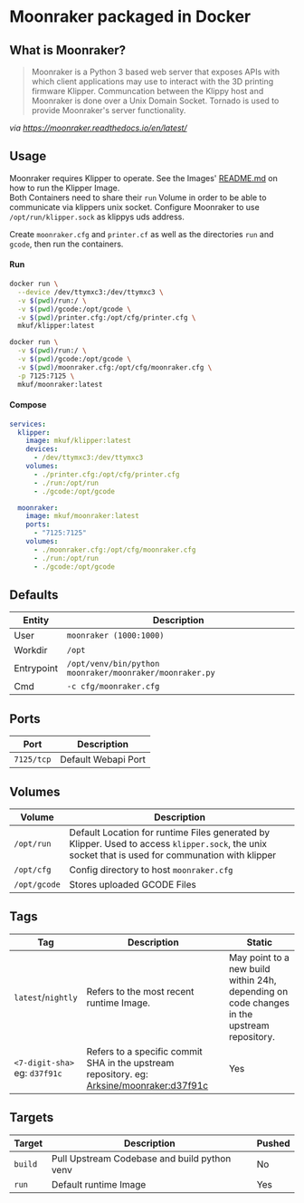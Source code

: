 # Moonraker packaged in Docker
## What is Moonraker?

>Moonraker is a Python 3 based web server that exposes APIs with which client applications may use to interact with the 3D printing firmware Klipper. Communcation between the Klippy host and Moonraker is done over a Unix Domain Socket. Tornado is used to provide Moonraker's server functionality.

_via https://moonraker.readthedocs.io/en/latest/_

## Usage
Moonraker requires Klipper to operate. See the Images' [README.md](../klipper/README.md) on how to run the Klipper Image.  
Both Containers need to share their `run` Volume in order to be able to communicate via klippers unix socket. Configure Moonraker to use `/opt/run/klipper.sock` as klippys uds address.  

Create `moonraker.cfg` and `printer.cf` as well as the directories `run` and `gcode`, then run the containers.

#### Run
```bash
docker run \
  --device /dev/ttymxc3:/dev/ttymxc3 \
  -v $(pwd)/run:/ \
  -v $(pwd)/gcode:/opt/gcode \
  -v $(pwd)/printer.cfg:/opt/cfg/printer.cfg \
  mkuf/klipper:latest

docker run \
  -v $(pwd)/run:/ \
  -v $(pwd)/gcode:/opt/gcode \
  -v $(pwd)/moonraker.cfg:/opt/cfg/moonraker.cfg \
  -p 7125:7125 \
  mkuf/moonraker:latest
```

#### Compose
```yaml
services:
  klipper:
    image: mkuf/klipper:latest
    devices:
      - /dev/ttymxc3:/dev/ttymxc3
    volumes:
      - ./printer.cfg:/opt/cfg/printer.cfg
      - ./run:/opt/run
      - ./gcode:/opt/gcode

  moonraker:
    image: mkuf/moonraker:latest
    ports:
      - "7125:7125"
    volumes:
      - ./moonraker.cfg:/opt/cfg/moonraker.cfg
      - ./run:/opt/run
      - ./gcode:/opt/gcode
```

## Defaults
|Entity|Description|
|---|---|
|User| `moonraker (1000:1000)` |
|Workdir|`/opt`|
|Entrypoint|`/opt/venv/bin/python moonraker/moonraker/moonraker.py`|
|Cmd|`-c cfg/moonraker.cfg`|

## Ports
|Port|Description|
|---|---|
|`7125/tcp`|Default Webapi Port|

## Volumes
|Volume|Description|
|---|---|
|`/opt/run`| Default Location for runtime Files generated by Klipper. Used to access `klipper.sock`, the unix socket that is used for communation with klipper |
|`/opt/cfg`|Config directory to host `moonraker.cfg`|
|`/opt/gcode`|Stores uploaded GCODE Files|

## Tags
|Tag|Description|Static|
|---|---|---|
|`latest`/`nightly`|Refers to the most recent runtime Image.|May point to a new build within 24h, depending on code changes in the upstream repository.|
|`<7-digit-sha>` <br>eg: `d37f91c`|Refers to a specific commit SHA in the upstream repository. eg: [Arksine/moonraker:d37f91c](https://github.com/Arksine/moonraker/commit/d37f91c9c864302e750385297d2aa2a0c9b43035)|Yes|

## Targets
|Target|Description|Pushed|
|---|---|---|
|`build`|Pull Upstream Codebase and build python venv|No|
|`run`|Default runtime Image|Yes|